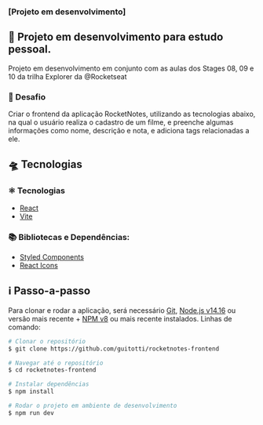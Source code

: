 ### [Projeto em desenvolvimento]

## 🧩 **Projeto em desenvolvimento para estudo pessoal.**

Projeto em desenvolvimento em conjunto com as aulas dos Stages 08, 09 e 10 da trilha Explorer da @Rocketseat

### 🎯 Desafio

Criar o frontend da aplicação RocketNotes, utilizando as tecnologias abaixo, na qual o usuário realiza o cadastro de um filme, e preenche algumas informações como nome, descrição e nota, e adiciona tags relacionadas a ele. 

## 🛸 Tecnologias

### ⚛️ Tecnologias 
- [React](https://react.dev)
- [Vite](https://vitejs.dev) 

### 📚 Bibliotecas e Dependências:
- [Styled Components](https://styled-components.com)
- [React Icons](https://www.npmjs.com/package/react-icons)

## :information_source: Passo-a-passo

Para clonar e rodar a aplicação, será necessário [Git](https://git-scm.com), [Node.js v14.16](https://nodejs.org/en/) ou versão mais recente + [NPM v8](https://nodejs.org/en/) ou mais recente instalados. 
Linhas de comando:

```bash
# Clonar o repositório
$ git clone https://github.com/guitotti/rocketnotes-frontend

# Navegar até o repositório
$ cd rocketnotes-frontend

# Instalar dependências
$ npm install

# Rodar o projeto em ambiente de desenvolvimento
$ npm run dev
```
